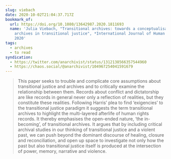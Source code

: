 ```yaml
---
slug: viebach
date: 2020-10-02T21:04:37.717Z
bookmark_of:
  url: https://doi.org/10.1080/13642987.2020.1811693
  name: 'Julia Viebach, "Transitional archives: towards a conceptualisation of
    archives in transitional justice", *International Journal of Human Rights*,
    2020'
tags:
  - archives
  - to read
syndication:
  - https://twitter.com/anarchivist/status/1312138566357544960
  - https://chaos.social/@anarchivist/104967254041591679
---
```

>  This paper seeks to trouble and complicate core assumptions about transitional justice and archives and to critically examine the relationship between them. Records about conflict and dictatorship are like records in general never only a reflection of realities, but they constitute these realities. Following Harris’ plea to find ‘exigencies’ to the transitional justice paradigm it suggests the term transitional archives to highlight the multi-layered afterlife of human rights records. It thereby emphasises the open-ended nature, ‘the in-becoming’, of transitional archives. It argues that by including critical archival studies in our thinking of transitional justice and a violent past, we can push beyond the dominant discourse of healing, closure and reconciliation, and open up space to investigate not only how the past but also transitional justice itself is produced at the intersection of power, memory, narrative and violence.